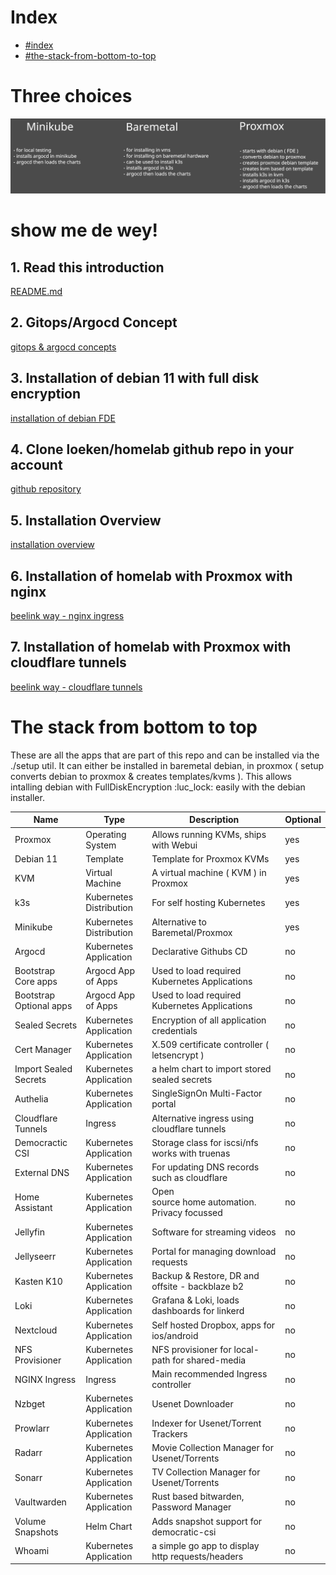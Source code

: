 # Index

- [#index](#index.md)
- [#the-stack-from-bottom-to-top](#the-stack-from-bottom-to-top.md)

# Three choices

![three-choices.svg](Excalidraw/three-choices.svg)

# show me de wey!

## 1. Read this introduction
[README.md](README.md.md)

## 2. Gitops/Argocd Concept
[gitops & argocd concepts](gitops%20&%20argocd%20concepts.md)

## 3. Installation of debian 11 with full disk encryption
[installation of debian FDE](installation%20of%20debian%20FDE.md)

## 4. Clone loeken/homelab github repo in your account
[github repository](github%20repository.md)

## 5. Installation Overview
[installation overview](installation%20overview.md)

## 6. Installation of homelab with Proxmox with nginx
[beelink way - nginx ingress](beelink%20way%20-%20nginx%20ingress.md)

## 7. Installation of homelab with Proxmox with cloudflare tunnels
[beelink way - cloudflare tunnels](beelink%20way%20-%20cloudflare%20tunnels.md)

# The stack from bottom to top

These are all the apps that are part of this repo and can be installed via the ./setup util. It can either be installed in baremetal debian, in proxmox ( setup converts debian to proxmox & creates templates/kvms ). This allows intalling debian with FullDiskEncryption :luc_lock: easily with the debian installer.

| Name                    | Type                    | Description                                      | Optional |
| ----------------------- | ----------------------- | ------------------------------------------------ | -------- |
| Proxmox                 | Operating System        | Allows running KVMs, ships with Webui            | yes      |
| Debian 11               | Template                | Template for Proxmox KVMs                        | yes      |
| KVM                     | Virtual Machine         | A virtual machine ( KVM ) in Proxmox             | yes      |
| k3s                     | Kubernetes Distribution | For self hosting Kubernetes                      | yes      |
| Minikube                | Kubernetes Distribution | Alternative to Baremetal/Proxmox                 | yes      |
| Argocd                  | Kubernetes Application  | Declarative Githubs CD                           | no       |
| Bootstrap Core apps     | Argocd App of Apps      | Used to load required Kubernetes Applications    | no       |
| Bootstrap Optional apps | Argocd App of Apps      | Used to load required Kubernetes Applications    | no       |
| Sealed Secrets          | Kubernetes Application  | Encryption of all application credentials        | no       |
| Cert Manager            | Kubernetes Application  | X.509 certificate controller ( letsencrypt )     | no       |
| Import Sealed Secrets   | Kubernetes Application  | a helm chart to import stored sealed secrets     | no       |
| Authelia                | Kubernetes Application  | SingleSignOn Multi-Factor portal                 | no       |
| Cloudflare Tunnels      | Ingress                 | Alternative ingress using cloudflare tunnels     | no       |
| Democractic CSI         | Kubernetes Application  | Storage class for iscsi/nfs works with truenas   | no       |
| External DNS            | Kubernetes Application  | For updating DNS records such as cloudflare      | no       |
| Home Assistant          | Kubernetes Application  | Open source home automation. Privacy focussed    | no       |
| Jellyfin                | Kubernetes Application  | Software for streaming videos                    | no       |
| Jellyseerr              | Kubernetes Application  | Portal for managing download requests            | no       |
| Kasten K10              | Kubernetes Application  | Backup & Restore, DR and offsite - backblaze b2  | no       |
| Loki                    | Kubernetes Application  | Grafana & Loki, loads dashboards for linkerd     | no       |
| Nextcloud               | Kubernetes Application  | Self hosted Dropbox, apps for ios/android        | no       |
| NFS Provisioner         | Kubernetes Application  | NFS provisioner for local-path for shared-media  | no       |
| NGINX Ingress           | Ingress                 | Main recommended Ingress controller              | no       |
| Nzbget                  | Kubernetes Application  | Usenet Downloader                                | no       |
| Prowlarr                | Kubernetes Application  | Indexer for Usenet/Torrent Trackers              | no       |
| Radarr                  | Kubernetes Application  | Movie Collection Manager for Usenet/Torrents     | no       |
| Sonarr                  | Kubernetes Application  | TV Collection Manager for Usenet/Torrents        | no       |
| Vaultwarden             | Kubernetes Application  | Rust based bitwarden, Password Manager           | no       |
| Volume Snapshots        | Helm Chart              | Adds snapshot support for democratic-csi         | no       |
| Whoami                  | Kubernetes Application  | a simple go app to display http requests/headers | no       |

